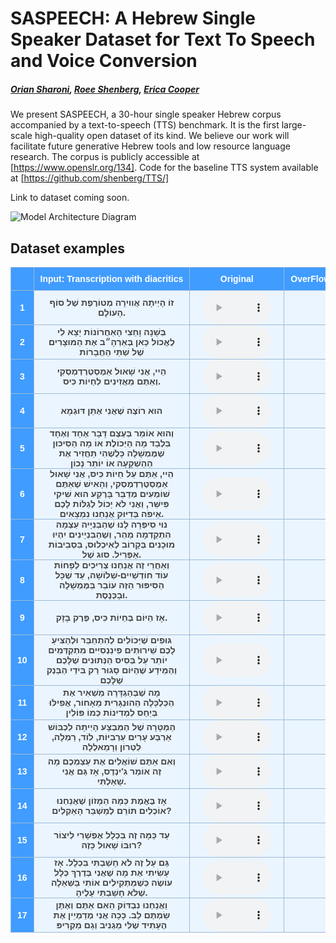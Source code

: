 <style type="text/css">
  .tg {
    border-collapse: collapse;
    border-color: #9ABAD9;
    border-spacing: 0;
  }

  .tg td {
    background-color: #EBF5FF;
    border-color: #9ABAD9;
    border-style: solid;
    border-width: 1px;
    color: #444;
    font-family: Arial, sans-serif;
    font-size: 14px;
    overflow: hidden;
    padding: 0px 20px;
    word-break: normal;
    font-weight: bold;
    vertical-align: middle;
    horizontal-align: center;
    /*white-space: nowrap;*/
    white-space: normal;
    text-align: center
  }

  .tg th {
    background-color: #409cff;
    border-color: #9ABAD9;
    border-style: solid;
    border-width: 1px;
    color: #fff;
    font-family: Arial, sans-serif;
    font-size: 14px;
    font-weight: normal;
    overflow: hidden;
    padding: 0px 20px;
    word-break: normal;
    font-weight: bold;
    vertical-align: middle;
    horizontal-align: center;
    white-space: nowrap;
    padding: 10px;
    margin: auto;
    text-align: center;
  }

  .tg .tg-0pky {
    border-color: inherit;
    text-align: center;
    vertical-align: top,
  }

  .tg .tg-fymr {
    border-color: inherit;
    font-weight: bold;
    text-align: center;
    vertical-align: top
  }
  .slider {
  -webkit-appearance: none;
  width: 75%;
  height: 15px;
  border-radius: 5px;
  background: #d3d3d3;
  outline: none;
  opacity: 0.7;
  -webkit-transition: .2s;
  transition: opacity .2s;
}

.slider::-webkit-slider-thumb {
  -webkit-appearance: none;
  appearance: none;
  width: 25px;
  height: 25px;
  border-radius: 50%;
  background: #409cff;
  cursor: pointer;
}

.slider::-moz-range-thumb {
  width: 25px;
  height: 25px;
  border-radius: 50%;
  background: #409cff;
  cursor: pointer;
}

audio {
    width: 110px;
}
</style>

# SASPEECH: A Hebrew Single Speaker Dataset for Text To Speech and Voice Conversion
##### [Orian Sharoni](mailto:orian.sharoni@upai.dev), [Roee Shenberg](mailto:roee.shenberg@upai.dev), [Erica Cooper](https://nii-yamagishilab.github.io/author/erica-cooper/)

We present SASPEECH, a 30-hour single speaker Hebrew corpus accompanied by a text-to-speech (TTS) benchmark. It is the first large-scale high-quality open dataset of its kind. We believe our work will facilitate future generative Hebrew tools and low resource language research. The corpus is publicly accessible at [https://www.openslr.org/134]. Code for the baseline TTS system available at [https://github.com/shenberg/TTS/]

Link to dataset coming soon.

![Model Architecture Diagram](img/RoboShaulDiagram_for_website.svg)

## Dataset examples

<table class="dataframe tg">
  <thead>
    <tr style="text-align: center;">
      <th></th>
      <th>Input: Transcription with diacritics</th>
      <th>Original</th>
      <th>OverFlow (7350 steps) + HiFi-GAN</th>
      <th>OverFlow (more training (~21k steps)) + HiFi-GAN</th>
    </tr>
  </thead>
  <tbody>
    <tr>
      <th>1</th>
      <td>זוֹ הָיְיתָה אֲוִוירָה מְטוֹרֶפֶת שֶׁל סוֹף הָעוֹלָם.</td>
      <td><audio id="audio-small" controls>
    <source src="wavs/gt/Mom3_0007.wav" type="audio/wav">
</audio></td>
      <td><audio id="audio-small" controls>
    <source src="wavs/tts_paper/078.wav" type="audio/wav">
</audio></td>
      <td><audio id="audio-small" controls>
    <source src="wavs/tts_model2/model_2_Mom3_0007.wav" type="audio/wav">
</audio></td>
    </tr>
    <tr>
      <th>2</th>
      <td>בְּשָׁנָה וָחֵצִי הָאַחֲרוֹנוֹת יָצָא לִי לֶאֱכוֹל כָּאן בְּאַרְהָ״ב אֶת הַמּוּצָרִים שֶׁל שְׁתֵּי הַחֲבָרוֹת</td>
      <td><audio id="audio-small" controls>
    <source src="wavs/gt/Meat_0089.wav" type="audio/wav">
</audio></td>
      <td><audio id="audio-small" controls>
    <source src="wavs/tts_paper/073.wav" type="audio/wav">
</audio></td>
      <td><audio id="audio-small" controls>
    <source src="wavs/tts_model2/model_2_Meat_0089.wav" type="audio/wav">
</audio></td>
    </tr>
    <tr>
      <th>3</th>
      <td>הַיי, אֲנִי שָׁאוּל אַמֶסְטֶרְדְמְסְקִי וְאַתֶּם מַאֲזִינִים לִחְיוֹת כִּיס.</td>
      <td><audio id="audio-small" controls>
    <source src="wavs/gt/Aharon Fogel_0002.wav" type="audio/wav">
</audio></td>
      <td><audio id="audio-small" controls>
    <source src="wavs/tts_paper/003.wav" type="audio/wav">
</audio></td>
      <td><audio id="audio-small" controls>
    <source src="wavs/tts_model2/model_2_Aharon Fogel_0002.wav" type="audio/wav">
</audio></td>
    </tr>
    <tr>
      <th>4</th>
      <td>הוּא רוֹצֶה שֶׁאֲנִי אֶתֵּן דּוּגְמָא</td>
      <td><audio id="audio-small" controls>
    <source src="wavs/gt/Corona4_0007.wav" type="audio/wav">
</audio></td>
      <td><audio id="audio-small" controls>
    <source src="wavs/tts_paper/021.wav" type="audio/wav">
</audio></td>
      <td><audio id="audio-small" controls>
    <source src="wavs/tts_model2/model_2_Corona4_0007.wav" type="audio/wav">
</audio></td>
    </tr>
    <tr>
      <th>5</th>
      <td>וְהוּא אוֹמֵר בְּעֶצֶם דָּבָר אֶחָד וְאֶחָד בִּלְבַד מָה הַיְּכוֹלֶת אוֹ מָה הַסִּיכּוּן שֶׁמֶּמְשָׁלָה כָּלְשֶׁהִי תַּחֲזִיר אֶת הַהַשְׁקָעָה אוֹ יוֹתֵר נָכוֹן</td>
      <td><audio id="audio-small" controls>
    <source src="wavs/gt/Credit Rating_0006.wav" type="audio/wav">
</audio></td>
      <td><audio id="audio-small" controls>
    <source src="wavs/tts_paper/024.wav" type="audio/wav">
</audio></td>
      <td><audio id="audio-small" controls>
    <source src="wavs/tts_model2/model_2_Credit Rating_0006.wav" type="audio/wav">
</audio></td>
    </tr>
    <tr>
      <th>6</th>
      <td>הַיי, אַתֶּם עַל חַיוֹת כִּיס, אֲנִי שָׁאוּל אַמֶסְטֶרְדְמְסְקִי, וְהָאִישׁ שֶׁאַתֶּם שׁוֹמְעִים מְדַבֵּר בָּרֶקַע הוּא שִׁיקִי פִּישֵּׁר, וַאֲנִי לֹא יָכוֹל לְגַלּוֹת לָכֶם אֵיפֹה בְּדִיּוּק אֲנַחְנוּ נִמְצָאִים.</td>
      <td><audio id="audio-small" controls>
    <source src="wavs/gt/Electricity_0001.wav" type="audio/wav">
</audio></td>
      <td><audio id="audio-small" controls>
    <source src="wavs/tts_paper/026.wav" type="audio/wav">
</audio></td>
      <td><audio id="audio-small" controls>
    <source src="wavs/tts_model2/model_2_Electricity_0001.wav" type="audio/wav">
</audio></td>
    </tr>
    <tr>
      <th>7</th>
      <td>נוּי סִיפְּרָה לָנוּ שֶׁהַבְּנִיָּיה עַצְמָהּ הִתְקַדְמָה מַהֵר, וְשֶׁהַבִּנְיָינִים יִהְיוּ מוּכָנִים בְּקָרוֹב לְאִיכְלוּס, בִּסְבִיבוֹת אַפְּרִיל. סוּג שֶׁל.</td>
      <td><audio id="audio-small" controls>
    <source src="wavs/gt/Gedera_0019.wav" type="audio/wav">
</audio></td>
      <td><audio id="audio-small" controls>
    <source src="wavs/tts_paper/030.wav" type="audio/wav">
</audio></td>
      <td><audio id="audio-small" controls>
    <source src="wavs/tts_model2/model_2_Gedera_0019.wav" type="audio/wav">
</audio></td>
    </tr>
    <tr>
      <th>8</th>
      <td>וְאַחֲרֵי זֶה אֲנַחְנוּ צְרִיכִים לְפָחוֹת עוֹד חוֹדְשַׁיִים-שְׁלוֹשָׁה, עַד שֶׁכָּל הַסִּיפּוּר הַזֶּה עוֹבֵר בַּמֶּמְשָׁלָה וּבַכְּנֶסֶת.</td>
      <td><audio id="audio-small" controls>
    <source src="wavs/gt/Hashlama112_0024.wav" type="audio/wav">
</audio></td>
      <td><audio id="audio-small" controls>
    <source src="wavs/tts_paper/042.wav" type="audio/wav">
</audio></td>
      <td><audio id="audio-small" controls>
    <source src="wavs/tts_model2/model_2_Hashlama112_0024.wav" type="audio/wav">
</audio></td>
    </tr>
    <tr>
      <th>9</th>
      <td>אָז הַיּוֹם בְּחַיוֹת כִּיס, פֶּרֶק בָּזָק.</td>
      <td><audio id="audio-small" controls>
    <source src="wavs/gt/Hashlama117_0009.wav" type="audio/wav">
</audio></td>
      <td><audio id="audio-small" controls>
    <source src="wavs/tts_paper/044.wav" type="audio/wav">
</audio></td>
      <td><audio id="audio-small" controls>
    <source src="wavs/tts_model2/model_2_Hashlama117_0009.wav" type="audio/wav">
</audio></td>
    </tr>
    <tr>
      <th>10</th>
      <td>גּוּפִים שֶׁיְּכוֹלִים לְהִתְחַבֵּר וּלְהַצִּיעַ לָכֶם שֵׁירוּתִים פִינַנְסִיִּים מִתְקַדְּמִים יוֹתֵר עַל בְּסִיס הַנְּתוּנִים שֶׁלָּכֶם וְהַמֵּידָע שֶׁהַיּוֹם סָגוּר רַק בִּידֵי הַבַּנְק שֶׁלָּכֶם</td>
      <td><audio id="audio-small" controls>
    <source src="wavs/gt/Hedva_0035.wav" type="audio/wav">
</audio></td>
      <td><audio id="audio-small" controls>
    <source src="wavs/tts_paper/057.wav" type="audio/wav">
</audio></td>
      <td><audio id="audio-small" controls>
    <source src="wavs/tts_model2/model_2_Hedva_0035.wav" type="audio/wav">
</audio></td>
    </tr>
    <tr>
      <th>11</th>
      <td>מָה שֶׁבְּהַגְדָּרָה מַשְׁאִיר אֶת הַכַּלְכָּלָה הַהוּנְגָּרִית מֵאָחוֹר, אֲפִילּוּ בְּיַחַס לִמְדִינוֹת כְּמוֹ פּוֹלִין</td>
      <td><audio id="audio-small" controls>
    <source src="wavs/gt/Hungary1_0068.wav" type="audio/wav">
</audio></td>
      <td><audio id="audio-small" controls>
    <source src="wavs/tts_paper/060.wav" type="audio/wav">
</audio></td>
      <td><audio id="audio-small" controls>
    <source src="wavs/tts_model2/model_2_Hungary1_0068.wav" type="audio/wav">
</audio></td>
    </tr>
    <tr>
      <th>12</th>
      <td>הַמַּטָּרָה שֶׁל הַמִּבְצָע הָיְיתָה לִכְבּוֹשׁ אַרְבַּע עָרִים עַרְבִיּוֹת, לוֹד, רַמְלָה, לִטְרוֹן וְרָמַאלְלָה</td>
      <td><audio id="audio-small" controls>
    <source src="wavs/gt/Lod_0053.wav" type="audio/wav">
</audio></td>
      <td><audio id="audio-small" controls>
    <source src="wavs/tts_paper/069.wav" type="audio/wav">
</audio></td>
      <td><audio id="audio-small" controls>
    <source src="wavs/tts_model2/model_2_Lod_0053.wav" type="audio/wav">
</audio></td>
    </tr>
    <tr>
      <th>13</th>
      <td>וְאִם אַתֶּם שׁוֹאֲלִים אֶת עַצְמְכֶם מָה זֶה אוֹמֵר גִ&#x27;ינְדֶס, אָז גַּם אֲנִי שָׁאַלְתִּי.</td>
      <td><audio id="audio-small" controls>
    <source src="wavs/gt/Lod_0065.wav" type="audio/wav">
</audio></td>
      <td><audio id="audio-small" controls>
    <source src="wavs/tts_paper/070.wav" type="audio/wav">
</audio></td>
      <td><audio id="audio-small" controls>
    <source src="wavs/tts_model2/model_2_Lod_0065.wav" type="audio/wav">
</audio></td>
    </tr>
    <tr>
      <th>14</th>
      <td>אָז בֶּאֱמֶת כַּמָּה הַמָּזוֹן שֶׁאֲנַחְנוּ אוֹכְלִים תּוֹרֵם לְמַשְׁבֵּר הָאַקְלִים?</td>
      <td><audio id="audio-small" controls>
    <source src="wavs/gt/Meat_0039.wav" type="audio/wav">
</audio></td>
      <td><audio id="audio-small" controls>
    <source src="wavs/tts_paper/072.wav" type="audio/wav">
</audio></td>
      <td><audio id="audio-small" controls>
    <source src="wavs/tts_model2/model_2_Meat_0039.wav" type="audio/wav">
</audio></td>
    </tr>
    <tr>
      <th>15</th>
      <td>עַד כַּמָּה זֶה בִּכְלָל אֶפְשָׁרִי לִיצוֹר רוּבּוֹ שָׁאוּל כָּזֶה?</td>
      <td><audio id="audio-small" controls>
    <source src="wavs/gt/Robo Shaul 1_0017.wav" type="audio/wav">
</audio></td>
      <td><audio id="audio-small" controls>
    <source src="wavs/tts_paper/088.wav" type="audio/wav">
</audio></td>
      <td><audio id="audio-small" controls>
    <source src="wavs/tts_model2/model_2_Robo Shaul 1_0017.wav" type="audio/wav">
</audio></td>
    </tr>
    <tr>
      <th>16</th>
      <td>גַּם עַל זֶה לֹא חָשַׁבְתִּי בִּכְלָל. אָז עָשִׂיתִי אֶת מָה שֶׁאֲנִי בְּדֶרֶךְ כְּלָל עוֹשֶׂה כְּשֶׁמַּתְקִילִים אוֹתִי בַּשְּׁאֵלָה שֶׁלֹּא חָשַׁבְתִּי עָלֶיהָ.</td>
      <td><audio id="audio-small" controls>
    <source src="wavs/gt/Robo Shaul 1_0065.wav" type="audio/wav">
</audio></td>
      <td><audio id="audio-small" controls>
    <source src="wavs/tts_paper/090.wav" type="audio/wav">
</audio></td>
      <td><audio id="audio-small" controls>
    <source src="wavs/tts_model2/model_2_Robo Shaul 1_0065.wav" type="audio/wav">
</audio></td>
    </tr>
    <tr>
      <th>17</th>
      <td>וַאֲנַחְנוּ נִבְדּוֹק הַאִם אַתֶּם וְאֶתֶּן שַׂמְתֶּם לֵב. כָּכָה אֲנִי מְדַמְיֵין אֶת הֶעָתִיד שֶׁלִּי מַגְנִיב וְגַם מַקְרִיפּ</td>
      <td><audio id="audio-small" controls>
    <source src="wavs/gt/Robo Shaul 2_0040.wav" type="audio/wav">
</audio></td>
      <td><audio id="audio-small" controls>
    <source src="wavs/tts_paper/092.wav" type="audio/wav">
</audio></td>
      <td><audio id="audio-small" controls>
    <source src="wavs/tts_model2/model_2_Robo Shaul 2_0040.wav" type="audio/wav">
</audio></td>
    </tr>
  </tbody>
</table>